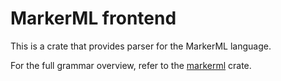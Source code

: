 # MarkerML frontend

This is a crate that provides parser
for the MarkerML language.

For the full grammar overview,
refer to the [markerml]() crate.
